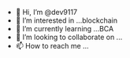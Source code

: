 - 👋 Hi, I’m @dev9117
- 👀 I’m interested in ...blockchain
- 🌱 I’m currently learning ...BCA
- 💞️ I’m looking to collaborate on ...
- 📫 How to reach me ...

<!---
dev9117/dev9117 is a ✨ special ✨ repository because its `README.md` (this file) appears on your GitHub profile.
You can click the Preview link to take a look at your changes.
--->
